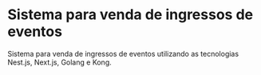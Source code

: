 # Sistema para venda de ingressos de eventos
Sistema para venda de ingressos de eventos utilizando as tecnologias Nest.js, Next.js, Golang e Kong.
